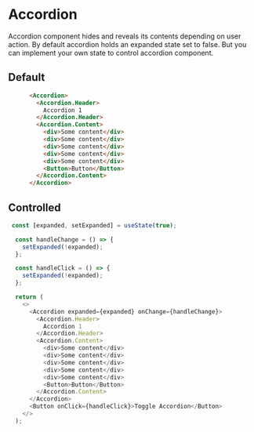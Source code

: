 # Accordion

Accordion component hides and reveals its contents depending on user
action. By default accordion holds an expanded state set to false.
But you can implement your own state to control accordion component.

## Default

```html
      <Accordion>
        <Accordion.Header>
          Accordion 1
        </Accordion.Header>
        <Accordion.Content>
          <div>Some content</div>
          <div>Some content</div>
          <div>Some content</div>
          <div>Some content</div>
          <div>Some content</div>
          <Button>Button</Button>
        </Accordion.Content>
      </Accordion>
```
## Controlled

```js
 const [expanded, setExpanded] = useState(true);

  const handleChange = () => {
    setExpanded(!expanded);
  };

  const handleClick = () => {
    setExpanded(!expanded);
  };

  return (
    <>
      <Accordion expanded={expanded} onChange={handleChange}>
        <Accordion.Header>
          Accordion 1
        </Accordion.Header>
        <Accordion.Content>
          <div>Some content</div>
          <div>Some content</div>
          <div>Some content</div>
          <div>Some content</div>
          <div>Some content</div>
          <Button>Button</Button>
        </Accordion.Content>
      </Accordion>
      <Button onClick={handleClick}>Toggle Accordion</Button>
    </>
  );
```
